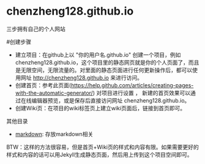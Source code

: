 # chenzheng128.github.io
三步拥有自己的个人网站

#创建步骤
* 建立项目：在github上以 "你的用户名.github.io" 创建一个项目，例如 chenzheng128.github.io，这个项目里的静态网页就是你的个人页面了，而且是无限空间，无限流量的。对里面的静态页面进行任何更新操作后，都可以使用网址 http://chenzheng128.github.io 来进行访问。
* 创建首页：参考此页面(https://help.github.com/articles/creating-pages-with-the-automatic-generator/) 对项目进行设置 ， 新建的首页效果可以通过在线编辑器预览，或是保存后直接访问网址 chenzheng128.github.io。
* 创建Wiki页：在项目的wiki标签页上建立wiki页面后，链接到首页即可。

其他目录
- [markdown][11]: 存放markdown相关

BTW：这样的方法很容易，但是首页+Wiki页的样式和内容有限。如果需要更好的样式和内容的话可以用Jekyll生成静态页面，然后用上传到这个项目空间即可。

[11]:./tree/master/markdown

